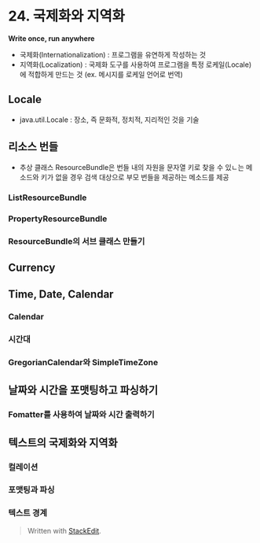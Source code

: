 
# 24. 국제화와 지역화
**Write once, run anywhere**
* 국제화(Internationalization) : 프로그램을 유연하게 작성하는 것
* 지역화(Localization) : 국제화 도구를 사용하여 프로그램을 특정 로케일(Locale)에 적합하게 만드는 것 (ex. 메시지를 로케일 언어로 번역)
## Locale
* java.util.Locale : 장소, 즉 문화적, 정치적, 지리적인 것을 기술
## 리소스 번들
* 추상 클래스 ResourceBundle은 번들 내의 자원을 문자열 키로 찾을 수 있ㄴ는 메소드와 키가 없을 경우 검색 대상으로 부모 번들을 제공하는 메소드를 제공
### ListResourceBundle
### PropertyResourceBundle
### ResourceBundle의 서브 클래스 만들기
## Currency
## Time, Date, Calendar
### Calendar
### 시간대
### GregorianCalendar와 SimpleTimeZone
## 날짜와 시간을 포맷팅하고 파싱하기
### Fomatter를 사용하여 날짜와 시간 출력하기
## 텍스트의 국제화와 지역화
### 컬레이션
### 포맷팅과 파싱
### 텍스트 경계

> Written with [StackEdit](https://stackedit.io/).
<!--stackedit_data:
eyJoaXN0b3J5IjpbLTE5NjUzNTEzMCwxNzExMDQ5MDc2XX0=
-->